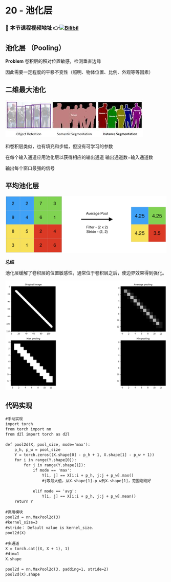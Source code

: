 # 20 - 池化层

### 🎦 本节课程视频地址 👉[![Bilibil](https://i1.hdslb.com/bfs/archive/ed34f0da8524120e89920d138732a524b9c0ceaa.jpg@640w_400h_100Q_1c.webp)](https://www.bilibili.com/video/BV1EV411j7nX)
## 池化层 （Pooling）

**Problem**
卷积层的积对位置敏感，检测垂直边缘

因此需要一定程度的平移不变性（照明、物体位置、比例、外观等等因素）

## 二维最大池化

![](Images/下載.png)

和卷积层类似，也有填充和步幅，但没有可学习的参数

在每个输入通道应用池化层以获得相应的输出通道
输出通道数=输入通道数

输出每个窗口最强的信号

## 平均池化层

![](\Images/Screenshot-2019-07-21-at-3.05.56-AM.png)

**总结**

池化层缓解了卷积层的位置敏感性，通常位于卷积层之后，使边界效果得到强化。

![](\Images/1_fpmtYoP9e8hycFIILPfW5A.png)

## 代码实现

```
#手动实现
import torch
from torch import nn
from d2l import torch as d2l

def pool2d(X, pool_size, mode='max'):
    p_h, p_w = pool_size
    Y = torch.zeros((X.shape[0] - p_h + 1, X.shape[1] - p_w + 1))
    for i in range(Y.shape[0]):
        for j in range(Y.shape[1]):
            if mode == 'max':
                Y[i, j] == X[i:i + p_h, j:j + p_w].max()
                #j取最大值，从X.shape[1]-p_w到X.shape[1]，范围刚刚好
    
            elif mode == 'avg':
                Y[i, j] == X[i:i + p_h, j:j + p_w].mean()
    return Y

#调用模块
pool2d = nn.MaxPool2d(3)
#kernel_size=3
#stride： Default value is kernel_size.
pool2d(X)

#多通道
X = torch.cat((X, X + 1), 1)
#dim=1
X.shape

pool2d = nn.MaxPool2d(3, padding=1, stride=2)
pool2d(X).shape
```